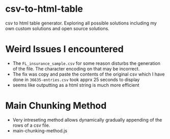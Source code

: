 # csv-to-html-table
csv to html table generator.  Exploring all possible solutions including my own custom solutions and open source solutions.

# Weird Issues I encountered
- The `FL_insurance_sample.csv` for some reason disturbs the generation of the file.  The character encoding on that may be incorrect.
- The fix was copy and paste the contents of the original csv which I have done in `36635-entries.csv` took apprx 25 seconds to display
- seems like outputting as a html string is much more efficient 

# Main Chunking Method
- Very intreseting method allows dynamically gradually appending of the rows of a csv file.
- main-chunking-method.js